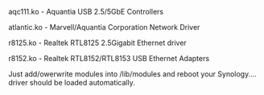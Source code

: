 aqc111.ko - Aquantia USB 2.5/5GbE Controllers

atlantic.ko - Marvell/Aquantia Corporation Network Driver

r8125.ko - Realtek RTL8125 2.5Gigabit Ethernet driver

r8152.ko - Realtek RTL8152/RTL8153 USB Ethernet Adapters

Just add/owerwrite modules into /lib/modules and reboot your Synology.... driver should be loaded automatically.
